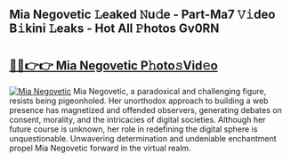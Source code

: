 ## Mia Negovetic 𝙻eaked 𝙽u𝚍e - Part-Ma7 𝚅𝚒deo B𝚒kini 𝙻eaks - Hot All 𝙿hotos Gv0RN

# <h2><a href="http://ld64a3.urlbe.top/?page=Mia+Negovetic">🔗🔗👉👉 Mia Negovetic P𝚑oto𝚜Vid𝚎o</a></h2>

[![Mia Negovetic](https://i.imgur.com/eBuTRDB.gif)](http://ld64a3.urlbe.top/?page=Mia+Negovetic)
Mia Negovetic, a paradoxical and challenging figure, resists being pigeonholed. Her unorthodox approach to building a web presence has magnetized and offended observers, generating debates on consent, morality, and the intricacies of digital societies. Although her future course is unknown, her role in redefining the digital sphere is unquestionable. Unwavering determination and undeniable enchantment propel Mia Negovetic forward in the virtual realm.
